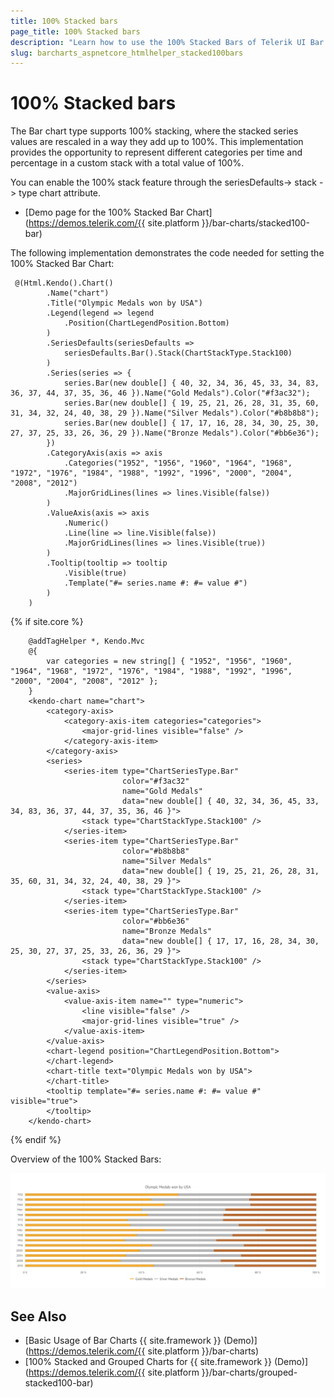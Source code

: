 ```yaml
---
title: 100% Stacked bars
page_title: 100% Stacked bars
description: "Learn how to use the 100% Stacked Bars of Telerik UI Bar Charts component for {{ site.framework }}."
slug: barcharts_aspnetcore_htmlhelper_stacked100bars
---
```


# 100% Stacked bars

The Bar chart type supports 100% stacking, where the stacked series values are rescaled in a way they add up to 100%. This implementation provides the opportunity to represent different categories per time and percentage in a custom stack with a total value of 100%.

You can enable the 100% stack feature through the seriesDefaults-> stack -> type chart attribute.

* [Demo page for the 100% Stacked Bar Chart](https://demos.telerik.com/{{ site.platform }}/bar-charts/stacked100-bar)

The following implementation demonstrates the code needed for setting the 100% Stacked Bar Chart:

```HtmlHelper
 @(Html.Kendo().Chart()
        .Name("chart")
        .Title("Olympic Medals won by USA")
        .Legend(legend => legend
            .Position(ChartLegendPosition.Bottom)
        )
        .SeriesDefaults(seriesDefaults =>
            seriesDefaults.Bar().Stack(ChartStackType.Stack100)
        )
        .Series(series => {
            series.Bar(new double[] { 40, 32, 34, 36, 45, 33, 34, 83, 36, 37, 44, 37, 35, 36, 46 }).Name("Gold Medals").Color("#f3ac32");
            series.Bar(new double[] { 19, 25, 21, 26, 28, 31, 35, 60, 31, 34, 32, 24, 40, 38, 29 }).Name("Silver Medals").Color("#b8b8b8");
            series.Bar(new double[] { 17, 17, 16, 28, 34, 30, 25, 30, 27, 37, 25, 33, 26, 36, 29 }).Name("Bronze Medals").Color("#bb6e36");
        })
        .CategoryAxis(axis => axis
            .Categories("1952", "1956", "1960", "1964", "1968", "1972", "1976", "1984", "1988", "1992", "1996", "2000", "2004", "2008", "2012")
            .MajorGridLines(lines => lines.Visible(false))
        )
        .ValueAxis(axis => axis
            .Numeric()
            .Line(line => line.Visible(false))
            .MajorGridLines(lines => lines.Visible(true))
        )
        .Tooltip(tooltip => tooltip
            .Visible(true)
            .Template("#= series.name #: #= value #")
        )
    ) 
```
{% if site.core %}
```TagHelper
    @addTagHelper *, Kendo.Mvc
    @{
        var categories = new string[] { "1952", "1956", "1960", "1964", "1968", "1972", "1976", "1984", "1988", "1992", "1996", "2000", "2004", "2008", "2012" };
    }
    <kendo-chart name="chart">
        <category-axis>
            <category-axis-item categories="categories">
                <major-grid-lines visible="false" />
            </category-axis-item>
        </category-axis>
        <series>
            <series-item type="ChartSeriesType.Bar"
                         color="#f3ac32"
                         name="Gold Medals"
                         data="new double[] { 40, 32, 34, 36, 45, 33, 34, 83, 36, 37, 44, 37, 35, 36, 46 }">
                <stack type="ChartStackType.Stack100" />
            </series-item>
            <series-item type="ChartSeriesType.Bar"
                         color="#b8b8b8"
                         name="Silver Medals"
                         data="new double[] { 19, 25, 21, 26, 28, 31, 35, 60, 31, 34, 32, 24, 40, 38, 29 }">
                <stack type="ChartStackType.Stack100" />
            </series-item>
            <series-item type="ChartSeriesType.Bar"
                         color="#bb6e36"
                         name="Bronze Medals"
                         data="new double[] { 17, 17, 16, 28, 34, 30, 25, 30, 27, 37, 25, 33, 26, 36, 29 }">
                <stack type="ChartStackType.Stack100" />
            </series-item>
        </series>
        <value-axis>
            <value-axis-item name="" type="numeric">
                <line visible="false" />
                <major-grid-lines visible="true" />
            </value-axis-item>
        </value-axis>
        <chart-legend position="ChartLegendPosition.Bottom">
        </chart-legend>
        <chart-title text="Olympic Medals won by USA">
        </chart-title>
        <tooltip template="#= series.name #: #= value #" visible="true">
        </tooltip>
    </kendo-chart>
```
{% endif %}

Overview of the 100% Stacked Bars:

![Stacked Bars](images/stacked100Bars.png)

## See Also
* [Basic Usage of Bar Charts {{ site.framework }} (Demo)](https://demos.telerik.com/{{ site.platform }}/bar-charts)
* [100% Stacked and Grouped Charts for {{ site.framework }} (Demo)](https://demos.telerik.com/{{ site.platform }}/bar-charts/grouped-stacked100-bar)
